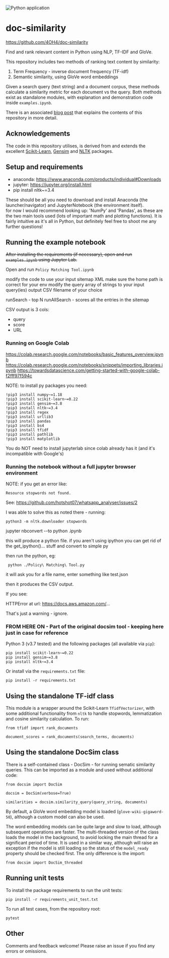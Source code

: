 ![Python application](https://github.com/4OH4/doc-similarity/workflows/Python%20application/badge.svg)

# doc-similarity
https://github.com/4OH4/doc-similarity  

Find and rank relevant content in Python using NLP, TF-IDF and GloVe.

This repository includes two methods of ranking text content by similarity:
 1. Term Frequency - inverse document frequency (TF-idf)
 2. Semantic similarity, using GloVe word embeddings

Given a search query (text string) and a document corpus, these methods calculate a similarity metric for each document vs the query. Both methods exist as standalone modules, with explanation and demonstration code inside `examples.ipynb`.

There is an associated [blog post](https://towardsdatascience.com/how-to-rank-text-content-by-semantic-similarity-4d2419a84c32?source=friends_link&sk=a23730c6fad2744440eb8d4561088aa8) that explains the contents of this repository in more detail.

## Acknowledgements

The code in this repository utilises, is derived from and extends the excellent [Scikit-Learn](https://scikit-learn.org/), [Gensim](https://radimrehurek.com/gensim/) and [NLTK](https://www.nltk.org/) packages. 

## Setup and requirements

- anaconda: https://www.anaconda.com/products/individual#Downloads
- jupyter: https://jupyter.org/install.html
- pip install nltk~=3.4  

These should be all you need to download and install Anaconda (the launcher/navigator) and JupyterNotebook (the environment itself).  
for now I would recommend looking up: 'NumPy' and 'Pandas', as these are the two main tools used (lots of important math and plotting functions). It is fairly intuitive as it's all in Python, but definitely feel free to shoot me any further questions!

## Running the example notebook

~~After installing the requirements (if necessary), open and run `examples.ipynb` using Jupyter Lab.~~

Open and run `Policy Matching Tool.ipynb`

modify the code to use your input sitemap XML
make sure the home path is correct for your env
modify the query array of strings to your input query(ies)
output CSV filename of your choice

runSearch - top N
runAllSearch - scores all the entries in the sitemap

CSV output is 3 cols:

- query
- score
- URL

### Running on Google Colab

https://colab.research.google.com/notebooks/basic_features_overview.ipynb
https://colab.research.google.com/notebooks/snippets/importing_libraries.ipynb
https://towardsdatascience.com/getting-started-with-google-colab-f2fff97f594c

NOTE: to install py packages you need:

```
!pip3 install numpy~=1.18
!pip3 install scikit-learn~=0.22
!pip3 install gensim~=3.8
!pip3 install nltk~=3.4
!pip3 install regex
!pip3 install urllib3
!pip3 install pandas
!pip3 install bs4
!pip3 install tfidf
!pip3 install pathlib
!pip3 install matplotlib
```
You do NOT need to install jupyterlab since colab already has it (and it's incompatible with Google's)

### Running the notebook without a full jupyter browser environment

NOTE: if you get an error like:

```Resource stopwords not found.```

See: https://github.com/hotshot07/whatsapp_analyser/issues/2

I was able to solve this as noted there - running: 

```python3 -m nltk.downloader stopwords```

jupyter nbconvert --to python <notebook>.ipynb
 
this will produce a python file. if you aren't using ipython you can get rid of the get_ipython()... stuff and convert to simple py 
 
then run the python, eg:

```
 python ./Policy\ Matching\ Tool.py
```

it will ask you for a file name, enter something like test.json
 
then it produces the CSV output.
 
If you see:
 
HTTPError at url: https://docs.aws.amazon.com/...

That's just a warning - ignore.
 
### FROM HERE ON - Part of the original docsim tool - keeping here just in case for reference

Python 3 (v3.7 tested) and the following packages (all available via `pip`):

    pip install scikit-learn~=0.22  
    pip install gensim~=3.8  
    pip install nltk~=3.4  

Or install via the `requirements.txt` file:

    pip install -r requirements.txt

## Using the standalone TF-idf class

This module is a wrapper around the Scikit-Learn `TfidfVectorizer`, with some additional functionality from `nltk` to handle stopwords, lemmatization and cosine similarity calculation. To run:

    from tfidf import rank_documents
    
    document_scores = rank_documents(search_terms, documents)

## Using the standalone DocSim class

There is a self-contained class - DocSim - for running sematic similarity queries. This can be imported as a module and used without additional code:

    from docsim import DocSim
    
    docsim = DocSim(verbose=True)
    
    similarities = docsim.similarity_query(query_string, documents)

By default, a GloVe word embedding model is loaded (`glove-wiki-gigaword-50`), although a custom model can also be used.

The word embedding models can be quite large and slow to load, although subsequent operations are faster. The multi-threaded version of the class loads the model in the background, to avoid locking the main thread for a significant period of time. It is used in a similar way, although will raise an exception if the model is still loading so the status of the `model_ready` property should be checked first. The only difference is the import:

    from docsim import DocSim_threaded

## Running unit tests

To install the package requirements to run the unit tests:

    pip install -r requirements_unit_test.txt

To run all test cases, from the repository root:

    pytest

## Other

Comments and feedback welcome! Please raise an issue if you find any errors or omissions. 
